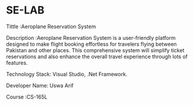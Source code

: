 # SE-LAB

Tittle :Aeroplane Reservation System

Description :Aeroplane Reservation System is a user-friendly platform designed to make flight booking effortless for travelers flying between Pakistan and other places. This comprehensive system will simplify ticket reservations and also enhance the overall travel experience through lots of features.

Technology Stack: Visual Studio, .Net Framework.

Developer Name: Uswa Arif

Course :CS-165L
